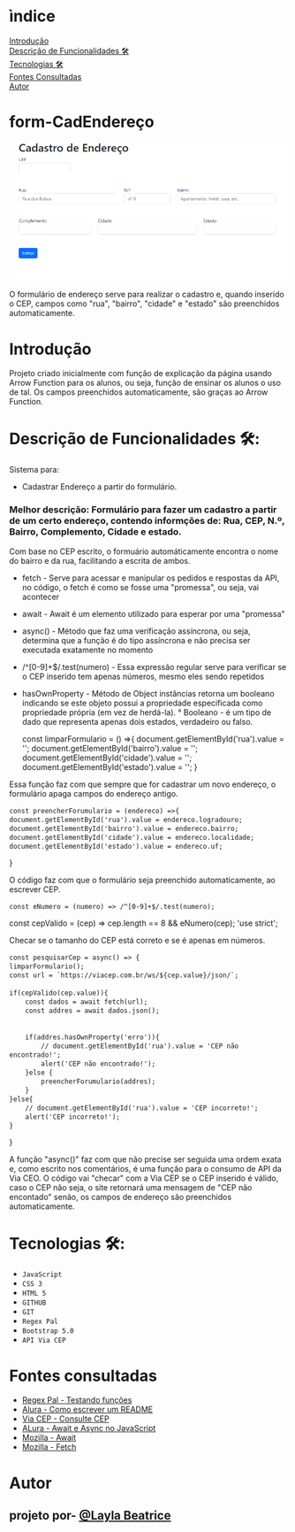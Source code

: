 # ìndice
[Introdução](#introdu%C3%A7%C3%A3o)  
[Descrição de Funcionalidades 🛠️](#descri%C3%A7%C3%A3o-de-funcionalidades-%EF%B8%8F)  
[Tecnologias 🛠️](#tecnologias)  
[Fontes Consultadas](#fontes-consultadas)  
[Autor](#autor)  

# form-CadEndereço

![Capa do projeto](img/tela.png)

O formulário de endereço serve para realizar o cadastro e, quando inserido o CEP, campos como "rua", "bairro", "cidade" e "estado" são preenchidos automaticamente.

# Introdução
Projeto criado inicialmente com função de explicação da página usando Arrow Function para os alunos, ou seja, função de ensinar os alunos o uso de tal. Os campos preenchidos automaticamente, são graças ao Arrow Function.

# Descrição de Funcionalidades 🛠️:
Sistema para:
* Cadastrar Endereço a partir do formulário.

### Melhor descrição: Formulário para fazer um cadastro a partir de um certo endereço, contendo informções de: Rua, CEP, N.º, Bairro, Complemento, Cidade e estado.
Com base no CEP escrito, o formuário automáticamente encontra o nome do bairro e da rua, facilitando a escrita de ambos. 

* fetch - Serve para acessar e manipular os pedidos e respostas da API, no código, o fetch é como se fosse uma "promessa", ou seja, vai acontecer
* await - Await é um elemento utilizado para esperar por uma "promessa"
* async() - Método que faz uma verificação assíncrona, ou seja, determina que a função é do tipo assíncrona e não precisa ser executada exatamente no momento
* /^[0-9]+$/.test(numero) - Essa expressão regular serve para verificar se o CEP inserido tem apenas números, mesmo eles sendo repetidos
* hasOwnProperty - Método de Object instâncias retorna um booleano indicando se este objeto possui a propriedade especificada como propriedade própria (em vez de herdá-la). ° Booleano - é um tipo de dado que representa apenas dois estados, verdadeiro ou falso.

    const limparFormulario = () =>{
    document.getElementById('rua').value = '';
    document.getElementById('bairro').value = '';
    document.getElementById('cidade').value = '';
    document.getElementById('estado').value = '';
}

Essa função faz com que sempre que for cadastrar um novo endereço, o formulário apaga campos do endereço antigo.

    const preencherForumulario = (endereco) =>{
    document.getElementById('rua').value = endereco.logradouro;
    document.getElementById('bairro').value = endereco.bairro;
    document.getElementById('cidade').value = endereco.localidade;
    document.getElementById('estado').value = endereco.uf;
}

O código faz com que o formulário seja preenchido automaticamente, ao escrever CEP.

    const eNumero = (numero) => /^[0-9]+$/.test(numero);
const cepValido = (cep) => cep.length == 8 && eNumero(cep);
'use strict';

Checar se o tamanho do CEP está correto e se é apenas em números.

    const pesquisarCep = async() => {
    limparFormulario();
    const url = `https://viacep.com.br/ws/${cep.value}/json/`;
    
    if(cepValido(cep.value)){
        const dados = await fetch(url);
        const addres = await dados.json();
        
        
        if(addres.hasOwnProperty('erro')){ 
            // document.getElementById('rua').value = 'CEP não encontrado!';
            alert('CEP não encontrado!');
        }else {
            preencherForumulario(addres);
        }
    }else{
        // document.getElementById('rua').value = 'CEP incorreto!';
        alert('CEP incorreto!');
    } 
}

A função "async()" faz com que não precise ser seguida uma ordem exata e, como escrito nos comentários, é uma função para o consumo de API da Via CEO. O código vai "checar" com a Via CEP se o CEP inserido é válido, caso o CEP não seja, o site retornará uma mensagem de "CEP não encontado" senão, os campos de endereço são preenchidos automaticamente.

# Tecnologias 🛠️:
* ``JavaScript``
* ``CSS 3``
* ``HTML 5``
* ``GITHUB``
* ``GIT``
* ``Regex Pal``
* ``Bootstrap 5.0``
* ``API Via CEP``

# Fontes consultadas

* [Regex Pal - Testando funções](https://www.regexpal.com/)
* [Alura -  Como escrever um README](https://www.alura.com.br/artigos/escrever-bom-readme)
* [Via CEP - Consulte CEP](https://viacep.com.br/)
* [ALura - Await e Async no JavaScript](https://www.alura.com.br/artigos/async-await-no-javascript-o-que-e-e-quando-usar)
* [Mozilla - Await](https://developer.mozilla.org/pt-BR/docs/Web/JavaScript/Reference/Operators/await)
* [Mozilla - Fetch](https://developer.mozilla.org/pt-BR/docs/Web/API/Fetch_API/Using_Fetch)

# Autor
## projeto por- [@Layla Beatrice](https://www.github.com/laylabtrice) 